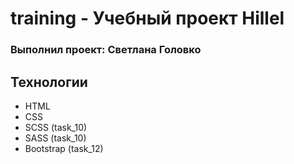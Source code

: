 # training - Учебный проект Hillel

### Выполнил проект: Светлана Головко

## Технологии

- HTML
- CSS
- SCSS (task_10)
- SASS (task_10)
- Bootstrap (task_12)
